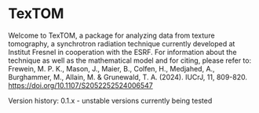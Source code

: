 # TexTOM

Welcome to TexTOM, a package for analyzing data from texture tomography, a synchrotron radiation technique currently developed at Institut Fresnel in cooperation with the ESRF.
For information about the technique as well as the mathematical model and for citing, please refer to:
Frewein, M. P. K., Mason, J., Maier, B., Colfen, H., Medjahed, A., Burghammer, M., Allain, M. & Grunewald, T. A. (2024). IUCrJ, 11, 809-820. https://doi.org/10.1107/S2052252524006547

Version history:
0.1.x - unstable versions currently being tested